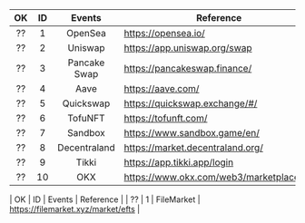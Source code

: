 |  OK  |  ID  |     Events     | Reference                                |
| :--: | :--: | :------------: | ---------------------------------------- |
|  ??  |  1   |  OpenSea       | https://opensea.io/                      |
|  ??  |  2   | Uniswap        | https://app.uniswap.org/swap             |
|  ??  |  3   | Pancake Swap   | https://pancakeswap.finance/             |
|  ??  |  4   | Aave           | https://aave.com/                        |
|  ??  |  5   | Quickswap      | https://quickswap.exchange/#/            |
|  ??  |  6   | TofuNFT        | https://tofunft.com/                     |
|  ??  |  7   | Sandbox        | https://www.sandbox.game/en/             |
|  ??  |  8   | Decentraland   | https://market.decentraland.org/         |
|  ??  |  9   | Tikki          | https://app.tikki.app/login              |
|  ??  |  10  | OKX            | https://www.okx.com/web3/marketplace/nft |


|  OK  |  ID  |     Events     | Reference                                |
|  ??  |   1  | FileMarket     | https://filemarket.xyz/market/efts       |

